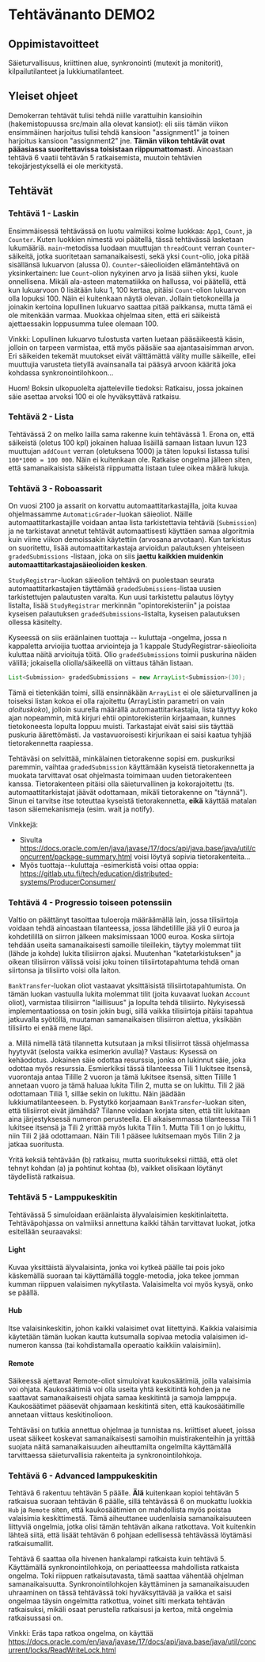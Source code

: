 # Tehtävänanto DEMO2

## Oppimistavoitteet
Säieturvallisuus, kriittinen alue, synkronointi (mutexit ja monitorit), kilpailutilanteet ja lukkiumatilanteet.

## Yleiset ohjeet
Demokerran tehtävät tulisi tehdä niille varattuihin kansioihin (hakemistopuussa src/main alla olevat kansiot): eli siis tämän viikon ensimmäinen harjoitus tulisi tehdä kansioon "assignment1" ja toinen harjoitus kansioon "assignment2" jne. **Tämän viikon tehtävät ovat pääasiassa suoritettavissa toisistaan riippumattomasti**. Ainoastaan tehtävä 6 vaatii tehtävän 5 ratkaisemista, muutoin tehtävien tekojärjestyksellä ei ole merkitystä.

## Tehtävät

### Tehtävä 1 - Laskin
Ensimmäisessä tehtävässä on luotu valmiiksi kolme luokkaa: `App1`, `Count`, ja `Counter`. Kuten luokkien nimestä voi päätellä, tässä tehtävässä lasketaan lukumääriä. `main`-metodissa luodaan muuttujan `threadCount` verran `Counter`-säikeitä, jotka suoritetaan samanaikaisesti, sekä yksi `Count`-olio, joka pitää sisällänsä lukuarvon (alussa 0). `Counter`-säieolioiden elämäntehtävä on yksinkertainen: lue `Count`-olion nykyinen arvo ja lisää siihen yksi, kuole onnellisena. Mikäli ala-asteen matematiikka on hallussa, voi päätellä, että kun lukuarvoon 0 lisätään luku 1, 100 kertaa, pitäisi `Count`-olion lukuarvon olla lopuksi 100. Näin ei kuitenkaan näytä olevan. Jollain tietokoneilla ja joinakin kertoina lopullinen lukuarvo saattaa pitää paikkansa, mutta tämä ei ole mitenkään varmaa. Muokkaa ohjelmaa siten, että eri säikeistä ajettaessakin loppusumma tulee olemaan 100. 

Vinkki: Lopullinen lukuarvo tulostusta varten luetaan pääsäikeestä käsin, jolloin on tarpeen varmistaa, että myös pääsäie saa ajantasaisimman arvon. Eri säikeiden tekemät muutokset eivät välttämättä välity muille säikeille, ellei muuttujia varusteta tietyllä avainsanalla tai pääsyä arvoon kääritä joka kohdassa synkronointilohkoon...

Huom! Boksin ulkopuolelta ajatteleville tiedoksi: Ratkaisu, jossa jokainen säie asettaa arvoksi 100 ei ole hyväksyttävä ratkaisu.

### Tehtävä 2 - Lista
Tehtävässä 2 on melko lailla sama rakenne kuin tehtävässä 1. Erona on, että säikeistä (oletus 100 kpl) jokainen haluaa lisäillä samaan listaan luvun 123 muuttujan `addCount` verran (oletuksena 1000) ja täten lopuksi listassa tulisi `100*1000 = 100 000`. Näin ei kuitenkaan ole. Ratkaise ongelma jälleen siten, että samanaikaisista säikeistä riippumatta listaan tulee oikea määrä lukuja.

### Tehtävä 3 - Roboassarit
On vuosi 2100 ja assarit on korvattu automaattitarkastajilla, joita kuvaa ohjelmassamme `AutomaticGrader`-luokan säieoliot. Näille automaattitarkastajille voidaan antaa lista tarkistettavia tehtäviä (`Submission`) ja ne tarkistavat annetut tehtävät automaattisesti käyttäen samaa algoritmia kuin viime viikon demoissakin käytettiin (arvosana arvotaan). Kun tarkistus on suoritettu, lisää automaattitarkastaja arvioidun palautuksen yhteiseen `gradedSubmissions` -listaan, joka on siis **jaettu kaikkien muidenkin automaattitarkastajasäieolioiden kesken**.

`StudyRegistrar`-luokan säieolion tehtävä on puolestaan seurata automaattitarkastajien täyttämää `gradedSubmissions`-listaa uusien tarkistettujen palautusten varalta. Kun uusi tarkistettu palautus löytyy listalta, lisää `StudyRegistrar` merkinnän "opintorekisteriin" ja poistaa kyseisen palautuksen `gradedSubmissions`-listalta, kyseisen palautuksen ollessa käsitelty.

Kyseessä on siis eräänlainen tuottaja -- kuluttaja -ongelma, jossa n kappaletta arvioijia tuottaa arviointeja ja 1 kappale StudyRegistrar-säieolioita kuluttaa näitä arvioituja töitä. Olio `gradedSubmissions` toimii puskurina näiden välillä; jokaisella oliolla/säikeellä on viittaus tähän listaan.

```java
List<Submission> gradedSubmissions = new ArrayList<Submission>(30);
```

Tämä ei tietenkään toimi, sillä ensinnäkään `ArrayList` ei ole säieturvallinen ja toiseksi listan kokoa ei olla rajoitettu (ArrayListin parametri on vain *aloituskoko*), jolloin suurella määrällä automaattitarkastajia, lista täyttyy koko ajan nopeammin, mitä kirjuri ehtii opintorekisteriin kirjaamaan, kunnes tietokoneesta lopulta loppuu muisti. Tarkastajat eivät saisi siis täyttää puskuria äärettömästi. Ja vastavuoroisesti kirjurikaan ei saisi kaatua tyhjää tietorakennetta raapiessa.

Tehtäväsi on selvittää, minkälainen tietorakenne sopisi em. puskuriksi paremmin, vaihtaa  `gradedSubmission` käyttämään kyseistä tietorakennetta ja muokata tarvittavat osat ohjelmasta toimimaan uuden tietorakenteen kanssa. Tietorakenteen pitäisi olla säieturvallinen ja kokorajoitettu (ts. automaattitarkistajat jäävät odottamaan, mikäli tietorakenne on "täynnä"). Sinun ei tarvitse itse toteuttaa kyseistä tietorakennetta, **eikä** käyttää matalan tason säiemekanismeja (esim. wait ja notify).


Vinkkejä:
 - Sivulta <https://docs.oracle.com/en/java/javase/17/docs/api/java.base/java/util/concurrent/package-summary.html> voisi löytyä sopivia tietorakenteita...
 - Myös tuottaja--kuluttaja -esimerkistä voisi ottaa oppia: <https://gitlab.utu.fi/tech/education/distributed-systems/ProducerConsumer/>

### Tehtävä 4 - Progressio toiseen potenssiin
Valtio on päättänyt tasoittaa tuloeroja määräämällä lain, jossa tilisiirtoja voidaan tehdä ainoastaan tilanteessa, jossa lähdetilille jää yli 0 euroa ja kohdetilillä on siirron jälkeen maksimissaan 1000 euroa. Koska siirtoja tehdään useita samanaikaisesti samoille tileillekin, täytyy molemmat tilit (lähde ja kohde) lukita tilisiirron ajaksi. Muutenhan "katetarkistuksen" ja oikean tilisiirron välissä voisi joku toinen tilisiirtotapahtuma tehdä oman siirtonsa ja tilisiirto voisi olla laiton.

`BankTransfer`-luokan oliot vastaavat yksittäisistä tilisiirtotapahtumista. On tämän luokan vastuulla lukita molemmat tilit (joita kuvaavat luokan `Account` oliot), varmistaa tilisiirron "laillisuus" ja lopulta tehdä tilisiirto. Nykyisessä implementaatiossa on tosin jokin bugi, sillä vaikka tilisiirtoja pitäisi tapahtua jatkuvalla syötöllä, muutaman samanaikaisen tilisiirron alettua, yksikään tilisiirto ei enää mene läpi.

a. Millä nimellä tätä tilannetta kutsutaan ja miksi tilisiirrot tässä ohjelmassa hyytyvät (selosta vaikka esimerkin avulla)?
Vastaus: Kysessä on kehäodotus. Jokainen säie odottaa resurssia, jonka on lukinnut säie, joka odottaa myös resurssia. Esmierkiksi tässä tilanteessa Tili 1 lukitsee itsensä, vuorontaja antaa Tilille 2 vuoron ja tämä lukitsee itsensä, sitten Tilille 1 annetaan vuoro ja tämä haluaa lukita Tilin 2, mutta se on lukittu. Tili 2 jää odottamaan Tiliä 1, silläe sekin on lukittu. Näin jäädään lukkiumatilanteeseen.
b. Pystytkö korjaamaan `BankTransfer`-luokan siten, että tilisiirrot eivät jämähdä?
Tilanne voidaan korjata siten, että tilit lukitaan aina järjestyksessä numeron perusteella. Eli aikaisemmassa tilanteessa Tili 1 lukitsee itsensä ja Tili 2 yrittää myös lukita Tilin 1. Mutta Tili 1 on jo lukittu, niin Tili 2 jää odottamaan. Näin Tili 1 pääsee lukitsemaan myös Tilin 2 ja jatkaa suoritusta.

Yritä keksiä tehtävään (b) ratkaisu, mutta suoritukseksi riittää, että olet tehnyt kohdan (a) ja pohtinut kohtaa (b), vaikket olisikaan löytänyt täydellistä ratkaisua.

### Tehtävä 5 - Lamppukeskitin

Tehtävässä 5 simuloidaan eräänlaista älyvalaisimien keskitinlaitetta. Tehtäväpohjassa on valmiiksi annettuna kaikki tähän tarvittavat luokat, jotka esitellään seuraavaksi:

#### Light
Kuvaa yksittäistä älyvalaisinta, jonka voi kytkeä päälle tai pois joko käskemällä suoraan tai käyttämällä toggle-metodia, joka tekee jomman kumman riippuen valaisimen nykytilasta. Valaisimelta voi myös kysyä, onko se päällä.

#### Hub
Itse valaisinkeskitin, johon kaikki valaisimet ovat liitettyinä. Kaikkia valaisimia käytetään tämän luokan kautta kutsumalla sopivaa metodia valaisimen id-numeron kanssa (tai kohdistamalla operaatio kaikkiin valaisimiin).

#### Remote
Säikeessä ajettavat Remote-oliot simuloivat kaukosäätimiä, joilla valaisimia voi ohjata. Kaukosäätimiä voi olla useita yhtä keskitintä kohden ja ne saattavat samanaikaisesti ohjata samaa keskitintä ja samoja lamppuja. Kaukosäätimet pääsevät ohjaamaan keskitintä siten, että kaukosäätimille annetaan viittaus keskitinolioon.

Tehtäväsi on tutkia annettua ohjelmaa ja tunnistaa ns. kriittiset alueet, joissa useat säikeet koskevat samanaikaisesti samoihin muistirakenteihin ja yrittää suojata näitä samanaikaisuuden aiheuttamilta ongelmilta käyttämällä tarvittaessa säieturvallisia rakenteita ja synkronointilohkoja.

### Tehtävä 6 - Advanced lamppukeskitin
Tehtävä 6 rakentuu tehtävän 5 päälle. **Älä** kuitenkaan kopioi tehtävän 5 ratkaisua suoraan tehtävän 6 päälle, sillä tehtävässä 6 on muokattu luokkia `Hub` ja `Remote` siten, että kaukosäätimien on mahdollista myös poistaa valaisimia keskittimestä. Tämä aiheuttanee uudenlaisia samanaikaisuuteen liittyviä ongelmia, jotka olisi tämän tehtävän aikana ratkottava. Voit kuitenkin lähteä siitä, että lisäät tehtävän 6 pohjaan edellisessä tehtävässä löytämäsi ratkaisumallit.

Tehtävä 6 saattaa olla hivenen hankalampi ratkaista kuin tehtävä 5. Käyttämällä synkronointilohkoja, on periaatteessa mahdollista ratkaista ongelma. Toki riippuen ratkaisutavasta, tämä saattaa vähentää ohjelman samanaikaisuutta. Synkronointilohkojen käyttäminen ja samanaikaisuuden uhraaminen on tässä tehtävässä toki hyväksyttävää ja vaikka et saisi ongelmaa täysin ongelmitta ratkottua, voinet silti merkata tehtävän ratkaisuksi, mikäli osaat perustella ratkaisusi ja kertoa, mitä ongelmia ratkaisussasi on.

Vinkki: Eräs tapa ratkoa ongelma, on käyttää <https://docs.oracle.com/en/java/javase/17/docs/api/java.base/java/util/concurrent/locks/ReadWriteLock.html>
